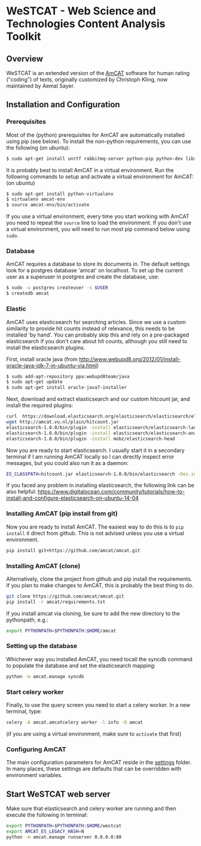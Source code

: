WeSTCAT - Web Science and Technologies Content Analysis Toolkit
==========================================

## Overview
WeSTCAT is an extended version of the [AmCAT](https://github.com/amcat/amcat) software for human rating ("coding") of texts, originally customized by Christoph Kling, now maintained by Aemal Sayer.

## Installation and Configuration

### Prerequisites

Most of the (python) prerequisites for AmCAT are automatically installed using pip (see below). To install the non-python requirements, you can use the following (on ubuntu):

```sh
$ sudo apt-get install unrtf rabbitmq-server python-pip python-dev libxml2-dev libxslt-dev lib32z1-dev postgresql postgresql-server-dev-9.1 postgresql-contrib-9.1
```

It is probably best to install AmCAT in a virtual environment. Run the following commands to setup and activate a virtual environment for AmCAT: (on ubuntu)

```sh
$ sudo apt-get install python-virtualenv
$ virtualenv amcat-env
$ source amcat-env/bin/activate
```

If you use a virtual environment, every time you start working with AmCAT you need to repeat the `source` line to load the environment. If you don't use a virtual environment, you will need to run most pip command below using `sudo`. 

### Database

AmCAT requires a database to store its documents in. The default settings look for a postgres database 'amcat' on localhost. To set up the current user as a superuser in postgres and create the database, use:

```sh
$ sudo -u postgres createuser -s $USER
$ createdb amcat
```

### Elastic

AmCAT uses elasticsearch for searching articles. Since we use a custom similarity to provide hit counts instead of relevance, this needs to be installed 'by hand'. You can probably skip this and rely on a pre-packaged elasticsearch if you don't care about hit counts, although you still need to install the elasticsearch plugins.

First, install oracle java (from http://www.webupd8.org/2012/01/install-oracle-java-jdk-7-in-ubuntu-via.html)

```sh
$ sudo add-apt-repository ppa:webupd8team/java
$ sudo apt-get update
$ sudo apt-get install oracle-java7-installer
```

Next, download and extract elasticsearch and our custom hitcount jar, and install the required plugins:

```sh
curl  https://download.elasticsearch.org/elasticsearch/elasticsearch/elasticsearch-1.0.0.tar.gz | tar xvz
wget http://amcat.vu.nl/plain/hitcount.jar
elasticsearch-1.0.0/bin/plugin -install elasticsearch/elasticsearch-lang-python/1.2.0
elasticsearch-1.0.0/bin/plugin -install elasticsearch/elasticsearch-analysis-icu/1.12.0
elasticsearch-1.0.0/bin/plugin -install mobz/elasticsearch-head
```

Now you are ready to start elasticsearch. I usually start it in a secondary terminal if I am running AmCAT locally so I can directly inspect error messages, but you could also run it as a daemon:

```sh
ES_CLASSPATH=hitcount.jar elasticsearch-1.0.0/bin/elasticsearch -Des.index.similarity.default.type=nl.vu.amcat.HitCountSimilarityProvider
```

If you faced any problem in installing elasticsearch, the following link can be also helpful: 
https://www.digitalocean.com/community/tutorials/how-to-install-and-configure-elasticsearch-on-ubuntu-14-04

### Installing AmCAT (pip install from git)

Now you are ready to install AmCAT. The easiest way to do this is to `pip install` it direct from github. 
This is not advised unless you use a virtual environment.

```sh
pip install git+https://github.com/amcat/amcat.git
```

### Installing AmCAT (clone)

Alternatively, clone the project from github and pip install the requirements. If you plan to make changes to 
AmCAT, this is probably the best thing to do. 

```sh
git clone https://github.com/amcat/amcat.git
pip install -r amcat/requirements.txt
```

If you install amcat via cloning, be sure to add the new directory to the pythonpath, e.g.:

```sh
export PYTHONPATH=$PYTHONPATH:$HOME/amcat
```

### Setting up the database

Whichever way you installed AmCAT, you need tocall the syncdb command to populate the database and set the elasticsearch mapping:

```sh
python -m amcat.manage syncdb
```

### Start celery worker

Finally, to use the query screen you need to start a celery worker. In a new terminal, type:

```sh
celery -A amcat.amcatcelery worker -l info -Q amcat
```

(if you are using a virtual environment, make sure to `activate` that first)

### Configuring AmCAT

The main configuration parameters for AmCAT reside in the [settings](https://github.com/amcat/amcat/tree/master/settings) folder. In many places, these settings are defaults that can be overridden with environment variables. 


## Start WeSTCAT web server

Make sure that elasticsearch and celery worker are running and then execute the following in terminal:

```sh
export PYTHONPATH=$PYTHONPATH:$HOME/westcat
export AMCAT_ES_LEGACY_HASH=N
python -m amcat.manage runserver 0.0.0.0:80
```

